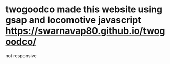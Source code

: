 # twogoodco made this website using gsap and locomotive javascript  https://swarnavap80.github.io/twogoodco/

not responsive
